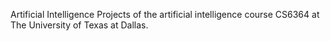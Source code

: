 Artificial Intelligence
Projects of the artificial intelligence course CS6364 at The University of Texas at Dallas.
